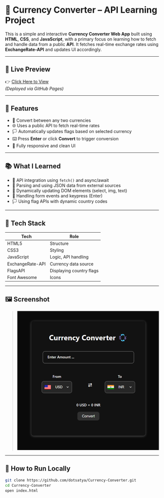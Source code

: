 # 💱 Currency Converter – API Learning Project

This is a simple and interactive **Currency Converter Web App** built using **HTML**, **CSS**, and **JavaScript**, with a primary focus on learning how to fetch and handle data from a public **API**. It fetches real-time exchange rates using **ExchangeRate-API** and updates UI accordingly.

---

## 🔗 Live Preview

👉 [Click Here to View](https://dotsatya.github.io/Currency-Converter/)  
_(Deployed via GitHub Pages)_

---

## 🌟 Features

- 🔁 Convert between any two currencies
- 🌐 Uses a public API to fetch real-time rates
- 🏳️ Automatically updates flags based on selected currency
- ⌨️ Press **Enter** or click **Convert** to trigger conversion
- 📱 Fully responsive and clean UI

---

## 📚 What I Learned

- 📡 API integration using `fetch()` and async/await
- 🧠 Parsing and using JSON data from external sources
- 🧩 Dynamically updating DOM elements (select, img, text)
- 🧰 Handling form events and keypress (Enter)
- 🏳️ Using flag APIs with dynamic country codes

---

## 🧰 Tech Stack

| Tech        | Role                           |
|-------------|--------------------------------|
| HTML5       | Structure                      |
| CSS3        | Styling                        |
| JavaScript  | Logic, API handling            |
| ExchangeRate-API | Currency data source       |
| FlagsAPI    | Displaying country flags       |
| Font Awesome| Icons                          |

---

## 🖼️ Screenshot

> ![Currency Converter Preview](image.png)

---

## 🚀 How to Run Locally

```bash
git clone https://github.com/dotsatya/Currency-Converter.git
cd Currency-Converter
open index.html